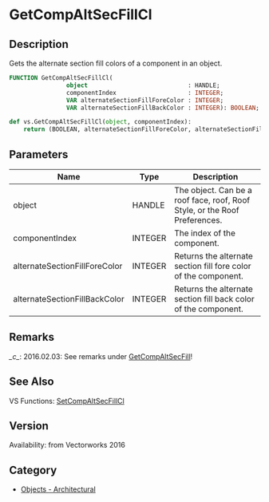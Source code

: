# GetCompAltSecFillCl

## Description
Gets the alternate section fill colors of a component in an object.

```pascal
FUNCTION GetCompAltSecFillCl(
				object                            : HANDLE;
				componentIndex                    : INTEGER;
				VAR alternateSectionFillForeColor : INTEGER;
				VAR alternateSectionFillBackColor : INTEGER): BOOLEAN;
```

```python
def vs.GetCompAltSecFillCl(object, componentIndex):
    return (BOOLEAN, alternateSectionFillForeColor, alternateSectionFillBackColor)
```

## Parameters
|Name|Type|Description|
|---|---|---|
|object|HANDLE|The object. Can be a roof face, roof, Roof Style, or the Roof Preferences.|
|componentIndex|INTEGER|The index of the component.|
|alternateSectionFillForeColor|INTEGER|Returns the alternate section fill fore color of the component.|
|alternateSectionFillBackColor|INTEGER|Returns the alternate section fill back color of the component.|

## Remarks
*\_c\_*: 2016.02.03:  See remarks under [GetCompAltSecFill](GetCompAltSecFill.md)!

## See Also
VS Functions:
[SetCompAltSecFillCl](SetCompAltSecFillCl.md)

## Version
Availability: from Vectorworks 2016

## Category
* [Objects - Architectural](../Categories/Objects%20-%20Architectural.md)
